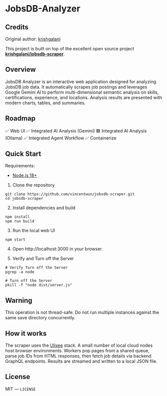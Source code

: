 # JobsDB-Analyzer

## Credits

Original author: [krishgalani](https://github.com/krishgalani)

This project is built on top of the excellent open source project **[krishgalani/jobsdb-scraper](https://github.com/krishgalani/jobsdb-scraper)**.

## Overview

JobsDB Analyzer is an interactive web application designed for analyzing JobsDB job data. It automatically scrapes job postings and leverages Google Gemini AI to perform multi-dimensional semantic analysis on skills, certifications, experience, and locations. Analysis results are presented with modern charts, tables, and summaries.

## Roadmap

✅ Web UI
✅ Integrated AI Analysis (Gemini)
🟦 Integrated AI Analysis (Ollama)
✅ Integrated Agent Workflow
✅ Containerize

## Quick Start

Requirements:

- [Node.js 18+](https://nodejs.org/en/download/)

1. Clone the repository

```shell
git clone https://github.com/vincentwun/jobsdb-scraper.git
cd jobsdb-scraper
```

2. Install dependencies and build

```shell
npm install
npm run build
```

3. Run the local web UI

```shell
npm start
```

4. Open http://localhost:3000 in your browser.


5. Verify and Turn off the Server

```shell
# Verify Turn off the Server
pgrep -a node
```

```shell
# Turn off the Server
pkill -f "node dist/server.js"
```

## Warning

This operation is not thread-safe. Do not run multiple instances against the same save directory concurrently.

## How it works

The scraper uses the [Ulixee](https://nodejs.org/en/download/) stack. A small number of local cloud nodes host browser environments. Workers pop pages from a shared queue, parse job IDs from HTML responses, then fetch job details via backend GraphQL endpoints. Results are streamed and written to a local JSON file.


## License

MIT — `LICENSE`
